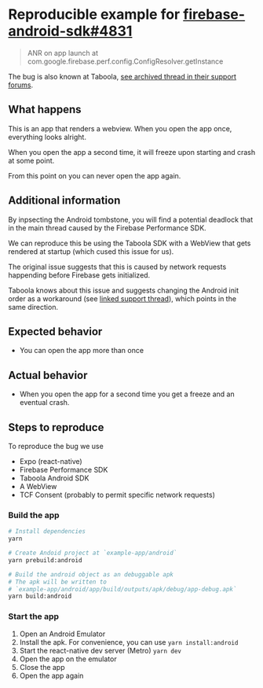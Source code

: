 # Reproducible example for [firebase-android-sdk#4831](https://github.com/firebase/firebase-android-sdk/issues/4831)

> ANR on app launch at com.google.firebase.perf.config.ConfigResolver.getInstance

The bug is also known at Taboola, [see archived thread in their support forums](https://web.archive.org/web/20240418075027/https://developers.taboola.com/taboolasdk/discuss/6513fe7b5b7e16002aaf8a44).

## What happens

This is an app that renders a webview. When you open the app once, everything looks alright.

When you open the app a second time, it will freeze upon starting and crash at some point.

From this point on you can never open the app again.

## Additional information

By inpsecting the Android tombstone, you will find a potential deadlock that in the main thread caused by the Firebase Performance SDK.

We can reproduce this be using the Taboola SDK with a WebView that gets rendered at startup (which cused this issue for us).

The original issue suggests that this is caused by network requests happending before Firebase gets initialized.

Taboola knows about this issue and suggests changing the Android init order as a workaround (see [linked support thread](https://web.archive.org/web/20240418075027/https://developers.taboola.com/taboolasdk/discuss/6513fe7b5b7e16002aaf8a44)), which points in the same direction.

## Expected behavior

- You can open the app more than once

## Actual behavior

- When you open the app for a second time you get a freeze and an eventual crash.

## Steps to reproduce

To reproduce the bug we use

- Expo (react-native)
- Firebase Performance SDK
- Taboola Android SDK
- A WebView
- TCF Consent (probably to permit specific network requests)

### Build the app

```sh
# Install dependencies
yarn

# Create Andoid project at `example-app/android`
yarn prebuild:android

# Build the android object as an debuggable apk
# The apk will be written to
# `example-app/android/app/build/outputs/apk/debug/app-debug.apk`
yarn build:android
```

### Start the app

1. Open an Android Emulator
1. Install the apk. For convenience, you can use `yarn install:android`
1. Start the react-native dev server (Metro) `yarn dev`
1. Open the app on the emulator
1. Close the app
1. Open the app again
